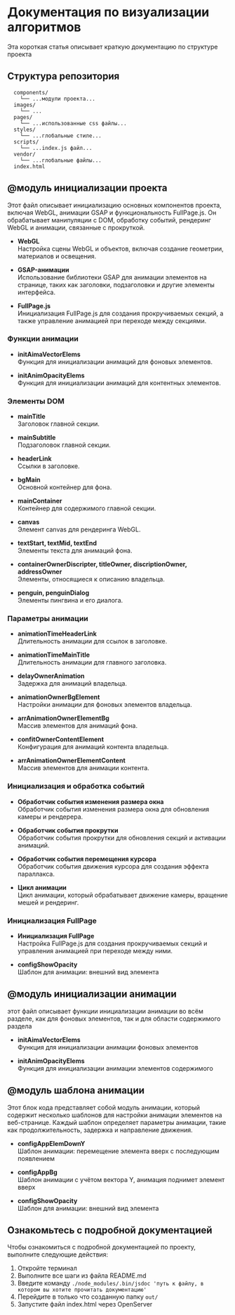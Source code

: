# Документация по визуализации алгоритмов

Эта короткая статья описывает краткую документацию по структуре проекта

## Структура репозитория
```src/
  components/
    └── ...модули проекта...
  images/
    └── ...
  pages/
    └── ...использованные css файлы...
  styles/
    └── ...глобальные стиле...
  scripts/
    └── ...index.js файл...
  vendor/
    └── ...глобальные файлы...
  index.html
``` 

## @модуль инициализации проекта

Этот файл описывает инициализацию основных компонентов проекта, включая WebGL, анимации GSAP и функциональность FullPage.js. Он обрабатывает манипуляции с DOM, обработку событий, рендеринг WebGL и анимации, связанные с прокруткой.

- **WebGL**  
  Настройка сцены WebGL и объектов, включая создание геометрии, материалов и освещения.

- **GSAP-анимации**  
  Использование библиотеки GSAP для анимации элементов на странице, таких как заголовки, подзаголовки и другие элементы интерфейса.

- **FullPage.js**  
  Инициализация FullPage.js для создания прокручиваемых секций, а также управление анимацией при переходе между секциями.

### Функции анимации

- **initAimaVectorElems**  
  Функция для инициализации анимаций для фоновых элементов.

- **initAnimOpacityElems**  
  Функция для инициализации анимаций для контентных элементов.

### Элементы DOM

- **mainTitle**  
  Заголовок главной секции.

- **mainSubtitle**  
  Подзаголовок главной секции.

- **headerLink**  
  Ссылки в заголовке.

- **bgMain**  
  Основной контейнер для фона.

- **mainContainer**  
  Контейнер для содержимого главной секции.

- **canvas**  
  Элемент canvas для рендеринга WebGL.

- **textStart, textMid, textEnd**  
  Элементы текста для анимаций фона.

- **containerOwnerDiscripter, titleOwner, discriptionOwner, addressOwner**  
  Элементы, относящиеся к описанию владельца.

- **penguin, penguinDialog**  
  Элементы пингвина и его диалога.

### Параметры анимации

- **animationTimeHeaderLink**  
  Длительность анимации для ссылок в заголовке.

- **animationTimeMainTitle**  
  Длительность анимации для главного заголовка.

- **delayOwnerAnimation**  
  Задержка для анимаций владельца.

- **animationOwnerBgElement**  
  Настройки анимации для фоновых элементов владельца.

- **arrAnimationOwnerElementBg**  
  Массив элементов для анимаций фона.

- **confitOwnerContentElement**  
  Конфигурация для анимаций контента владельца.

- **arrAnimationOwnerElementContent**  
  Массив элементов для анимации контента. 

### Инициализация и обработка событий

- **Обработчик события изменения размера окна**  
  Обработчик события изменения размера окна для обновления камеры и рендерера.

- **Обработчик события прокрутки**  
  Обработчик события прокрутки для обновления секций и активации анимаций.

- **Обработчик события перемещения курсора**  
  Обработчик события движения курсора для создания эффекта параллакса.

- **Цикл анимации**  
  Цикл анимации, который обрабатывает движение камеры, вращение мешей и рендеринг.

### Инициализация FullPage

- **Инициализация FullPage**  
  Настройка FullPage.js для создания прокручиваемых секций и управления анимацией при переходе между ними.


- **configShowOpacity**  
Шаблон для анимации: внешний вид элемента

## @модуль инициализации анимации
этот файл описывает функции инициализации анимации во всём разделе, как для фоновых элементов, так и для области содержимого раздела

- **initAimaVectorElems**  
  Функция для инициализации анимации фоновых элементов

- **initAnimOpacityElems**  
  Функция для инициализации анимации элементов содержимого

## @модуль шаблона анимации
Этот блок кода представляет собой модуль анимации, который содержит несколько шаблонов для настройки анимации элементов на веб-странице. Каждый шаблон определяет параметры анимации, такие как продолжительность, задержка и направление движения. 

- **configAppElemDownY**  
  Шаблон анимации: перемещение элемента вверх с последующим появлением
- **configAppBg**  
  Шаблон анимации с учётом вектора Y, анимация поднимет элемент вверх

- **configShowOpacity**  
  Шаблон для анимации: внешний вид элемента


## Ознакомьтесь с подробной документацией
Чтобы ознакомиться с подробной документацией по проекту, выполните следующие действия: 
1. Откройте терминал
2. Выполните все шаги из файла README.md
3. Введите команду ```./node_modules/.bin/jsdoc 'путь к файлу, в котором вы хотите прочитать документацию'```
4. Перейдите в только что созданную папку ```out/```
5. Запустите файл index.html через OpenServer